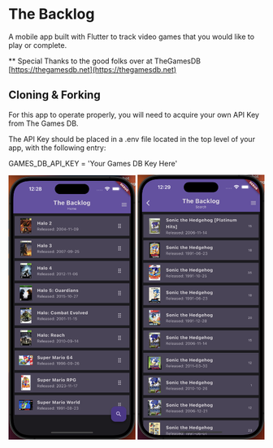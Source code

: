# The Backlog

A mobile app built with Flutter to track video games that you would like to play or complete.

\*\* Special Thanks to the good folks over at TheGamesDB
[https://thegamesdb.net](https://thegamesdb.net)

## Cloning & Forking

For this app to operate properly, you will need to acquire your own API Key from The Games DB.

The API Key should be placed in a .env file located in the top level of your app, with the following entry:

GAMES_DB_API_KEY = 'Your Games DB Key Here'

<img src="image/README/1700379275912.png" width="250">
<img src="image/README/1700379203852.png" width="250">
